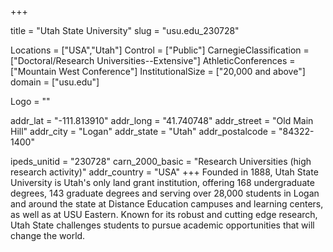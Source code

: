 
+++

title = "Utah State University"
slug = "usu.edu_230728"

Locations = ["USA","Utah"]
Control = ["Public"]
CarnegieClassification = ["Doctoral/Research Universities--Extensive"]
AthleticConferences = ["Mountain West Conference"]
InstitutionalSize = ["20,000 and above"]
domain = ["usu.edu"]

Logo = ""

addr_lat = "-111.813910"
addr_long = "41.740748"
addr_street = "Old Main Hill"
addr_city = "Logan"
addr_state = "Utah"
addr_postalcode = "84322-1400"

ipeds_unitid = "230728"
carn_2000_basic = "Research Universities (high research activity)"
addr_country = "USA"
+++
    Founded in 1888, Utah State University is Utah's only land grant institution, offering 168 undergraduate degrees, 143 graduate degrees and serving over 28,000 students in Logan and around the state at Distance Education campuses and learning centers, as well as at USU Eastern. Known for its robust and cutting edge research, Utah State challenges students to pursue academic opportunities that will change the world.
